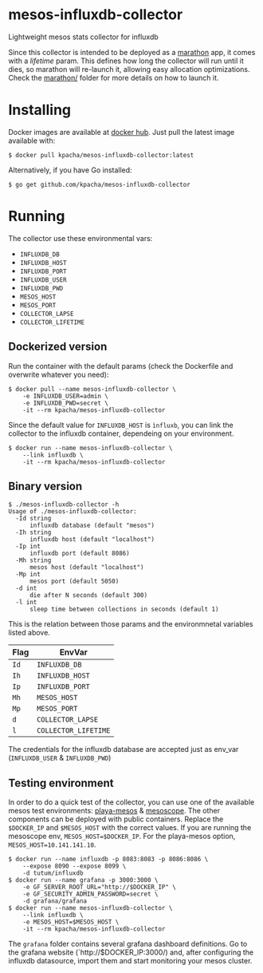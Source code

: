 mesos-influxdb-collector
=====

Lightweight mesos stats collector for influxdb

Since this collector is intended to be deployed as a [marathon](https://mesosphere.github.io/marathon) app, it comes with a *lifetime* param. This defines how long the collector will run until it dies, so marathon will re-launch it, allowing easy allocation optimizations. Check the [marathon/](https://github.com/kpacha/mesos-influxdb-collector/tree/master/marathon) folder for more details on how to launch it.

# Installing

Docker images are available at [docker hub](https://hub.docker.com/r/kpacha/mesos-influxdb-collector). Just pull the latest image available with:

```
$ docker pull kpacha/mesos-influxdb-collector:latest
```

Alternatively, if you have Go installed:

```
$ go get github.com/kpacha/mesos-influxdb-collector
```

# Running

The collector use these environmental vars:

+ `INFLUXDB_DB`
+ `INFLUXDB_HOST`
+ `INFLUXDB_PORT`
+ `INFLUXDB_USER`
+ `INFLUXDB_PWD`
+ `MESOS_HOST`
+ `MESOS_PORT`
+ `COLLECTOR_LAPSE`
+ `COLLECTOR_LIFETIME`

## Dockerized version

Run the container with the default params (check the Dockerfile and overwrite whatever you need):

```
$ docker pull --name mesos-influxdb-collector \
    -e INFLUXDB_USER=admin \
    -e INFLUXDB_PWD=secret \
    -it --rm kpacha/mesos-influxdb-collector
```

Since the default value for `INFLUXDB_HOST` is `ìnfluxb`, you can link the collector to the influxdb container, dependeing on your environment.

```
$ docker run --name mesos-influxdb-collector \
    --link influxdb \
    -it --rm kpacha/mesos-influxdb-collector
```

## Binary version

```
$ ./mesos-influxdb-collector -h
Usage of ./mesos-influxdb-collector:
  -Id string
      influxdb database (default "mesos")
  -Ih string
      influxdb host (default "localhost")
  -Ip int
      influxdb port (default 8086)
  -Mh string
      mesos host (default "localhost")
  -Mp int
      mesos port (default 5050)
  -d int
      die after N seconds (default 300)
  -l int
      sleep time between collections in seconds (default 1)
```

This is the relation between those params and the environmnetal variables listed above.

Flag | EnvVar
---- | ------
`Id` | `INFLUXDB_DB`
`Ih` | `INFLUXDB_HOST`
`Ip` | `INFLUXDB_PORT`
`Mh` | `MESOS_HOST`
`Mp` | `MESOS_PORT`
`d`  | `COLLECTOR_LAPSE`
`l`  | `COLLECTOR_LIFETIME`

The credentials for the influxdb database are accepted just as env_var (`INFLUXDB_USER` & `INFLUXDB_PWD`)

## Testing environment

In order to do a quick test of the collector, you can use one of the available mesos test environments: [playa-mesos](https://github.com/mesosphere/playa-mesos) & [mesoscope](https://github.com/schibsted/mesoscope). The other components can be deployed with public containers. Replace the `$DOCKER_IP` and `$MESOS_HOST` with the correct values. If you are running the mesoscope env, `MESOS_HOST=$DOCKER_IP`. For the playa-mesos option, `MESOS_HOST=10.141.141.10`.

```
$ docker run --name influxdb -p 8083:8083 -p 8086:8086 \
    --expose 8090 --expose 8099 \
    -d tutum/influxdb
$ docker run --name grafana -p 3000:3000 \
    -e GF_SERVER_ROOT_URL="http://$DOCKER_IP" \
    -e GF_SECURITY_ADMIN_PASSWORD=secret \
    -d grafana/grafana
$ docker run --name mesos-influxdb-collector \
    --link influxdb \
    -e MESOS_HOST=$MESOS_HOST \
    -it --rm kpacha/mesos-influxdb-collector
```

The `grafana` folder contains several grafana dashboard definitions. Go to the grafana website (`http://$DOCKER_IP:3000/) and, after configuring the influxdb datasource, import them and start monitoring your mesos cluster.
